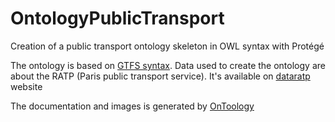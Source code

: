 # OntologyPublicTransport
Creation of a public transport ontology skeleton in OWL syntax with Protégé

The ontology is based on [GTFS syntax](https://developers.google.com/transit/gtfs/reference).
Data used to create the ontology are about the RATP (Paris public transport service). It's available on [dataratp](http://dataratp.opendatasoft.com/explore/dataset/offre-transport-de-la-ratp-format-gtfs/) website

The documentation and images is generated by [OnToology](http://ontoology.linkeddata.es/)
